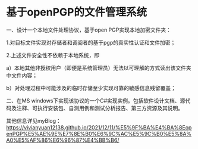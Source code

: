 # 基于openPGP的文件管理系统
一、设计一个本地文件处理协议，基于open PGP实现本地加密文件夹：

1.对目标文件实现对存储者和调阅者的基于pgp的真实性认证和文件加密；

2.上述文件安全性不依赖于本地系统，即

  a）本地其他非授权用户（即便是系统管理员）无法以可理解的方式读出该文件夹中文件内容；
  
  b）对处理过程中可能涉及的临时存储至少实现可靠的敏感信息残留覆盖；
  
二、在MS windows下实现该协议的一个C#实现实例。包括软件设计文档、源代码及注释、可执行安装包、自测用例和测试分析报告、第三方资源及其说明。

其他信息详见myBlog：https://vivianyuan12138.github.io/2021/12/11/%E5%9F%BA%E4%BA%8EopenPGP%E5%AE%9E%E7%8E%B0%E6%9C%AC%E5%9C%B0%E5%8A%A0%E5%AF%86%E6%96%87%E4%BB%B6/
